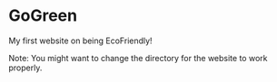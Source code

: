# GoGreen
My first website on being EcoFriendly!

Note:
You might want to change the directory for the website to work properly.
